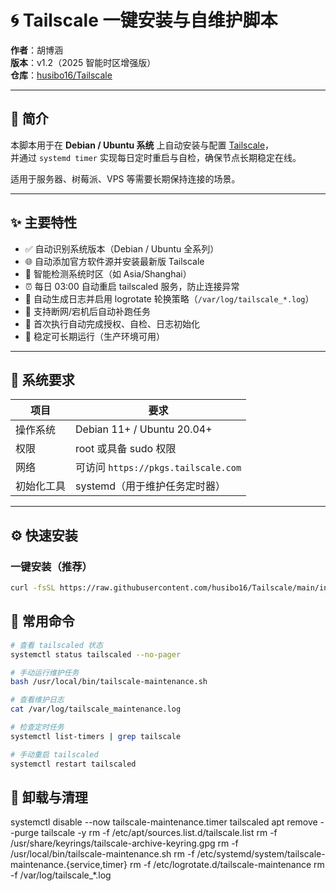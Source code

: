 # 🌀 Tailscale 一键安装与自维护脚本

**作者**：胡博涵  
**版本**：v1.2（2025 智能时区增强版）  
**仓库**：[husibo16/Tailscale](https://github.com/husibo16/Tailscale)

---

## 📘 简介

本脚本用于在 **Debian / Ubuntu 系统** 上自动安装与配置 [Tailscale](https://tailscale.com)，  
并通过 `systemd timer` 实现每日定时重启与自检，确保节点长期稳定在线。  

适用于服务器、树莓派、VPS 等需要长期保持连接的场景。

---

## ✨ 主要特性

- ✅ 自动识别系统版本（Debian / Ubuntu 全系列）  
- 🌐 自动添加官方软件源并安装最新版 Tailscale  
- 🧭 智能检测系统时区（如 Asia/Shanghai）  
- ⏰ 每日 03:00 自动重启 tailscaled 服务，防止连接异常  
- 🧾 自动生成日志并启用 logrotate 轮换策略（`/var/log/tailscale_*.log`）  
- 🔄 支持断网/宕机后自动补跑任务  
- 🚀 首次执行自动完成授权、自检、日志初始化  
- 🧠 稳定可长期运行（生产环境可用）  

---

## 🧰 系统要求

| 项目       | 要求                                     |
|------------|------------------------------------------|
| 操作系统   | Debian 11+ / Ubuntu 20.04+               |
| 权限       | root 或具备 sudo 权限                    |
| 网络       | 可访问 `https://pkgs.tailscale.com`      |
| 初始化工具 | systemd（用于维护任务定时器）             |

---

## ⚙️ 快速安装

### 一键安装（推荐）

```bash
curl -fsSL https://raw.githubusercontent.com/husibo16/Tailscale/main/install-tailscale.sh | bash
```

## 🔧 常用命令
```bash
# 查看 tailscaled 状态
systemctl status tailscaled --no-pager

# 手动运行维护任务
bash /usr/local/bin/tailscale-maintenance.sh

# 查看维护日志
cat /var/log/tailscale_maintenance.log

# 检查定时任务
systemctl list-timers | grep tailscale

# 手动重启 tailscaled
systemctl restart tailscaled
```
## 🧾 卸载与清理

systemctl disable --now tailscale-maintenance.timer tailscaled
apt remove --purge tailscale -y
rm -f /etc/apt/sources.list.d/tailscale.list
rm -f /usr/share/keyrings/tailscale-archive-keyring.gpg
rm -f /usr/local/bin/tailscale-maintenance.sh
rm -f /etc/systemd/system/tailscale-maintenance.{service,timer}
rm -f /etc/logrotate.d/tailscale-maintenance
rm -f /var/log/tailscale_*.log

